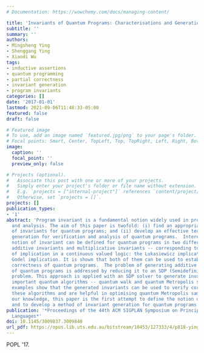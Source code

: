 ```yaml
---
# Documentation: https://wowchemy.com/docs/managing-content/

title: 'Invariants of Quantum Programs: Characterisations and Generation'
subtitle: ''
summary: ''
authors:
- Mingsheng Ying
- Shenggang Ying
- Xiaodi Wu
tags:
- inductive assertions
- quantum programming
- partial correctness
- invariant generation
- program invariants
categories: []
date: '2017-01-01'
lastmod: 2021-09-06T11:48:33-05:00
featured: false
draft: false

# Featured image
# To use, add an image named `featured.jpg/png` to your page's folder.
# Focal points: Smart, Center, TopLeft, Top, TopRight, Left, Right, BottomLeft, Bottom, BottomRight.
image:
  caption: ''
  focal_point: ''
  preview_only: false

# Projects (optional).
#   Associate this post with one or more of your projects.
#   Simply enter your project's folder or file name without extension.
#   E.g. `projects = ["internal-project"]` references `content/project/deep-learning/index.md`.
#   Otherwise, set `projects = []`.
projects: []
publication_types:
- '1'
abstract: 'Program invariant is a fundamental notion widely used in program verification
  and analysis. The aim of this paper is twofold: (i) find an appropriate definition
  of invariants for quantum programs; and (ii) develop an effective technique of invariant
  generation for verification and analysis of quantum programs.  Interestingly, the
  notion of invariant can be defined for quantum programs in two different ways --
  additive invariants and multiplicative invariants -- corresponding to two interpretations
  of implication in a continuous valued logic: the Lukasiewicz implication and the
  Godel implication. It is shown that both of them can be used to establish partial
  correctness of quantum programs.  The problem of generating additive invariants
  of quantum programs is addressed by reducing it to an SDP (Semidefinite Programming)
  problem. This approach is applied with an SDP solver to generate invariants of two
  important quantum algorithms -- quantum walk and quantum Metropolis sampling. Our
  examples show that the generated invariants can be used to verify correctness of
  these algorithms and are helpful in optimising quantum Metropolis sampling.  To
  our knowledge, this paper is the first attempt to define the notion of invariant
  and to develop a method of invariant generation for quantum programs.'
publication: '*Proceedings of the 44th ACM SIGPLAN Symposium on Principles of Programming
  Languages*'
doi: 10.1145/3009837.3009840
url_pdf: https://opus.lib.uts.edu.au/bitstream/10453/127333/4/p818-ying.pdf
---
```

POPL '17. 